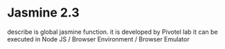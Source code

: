# Jasmine 2.3


describe is global jasmine function.
it is developed by Pivotel lab
it can be executed in  Node JS / Browser Environment / Browser Emulator